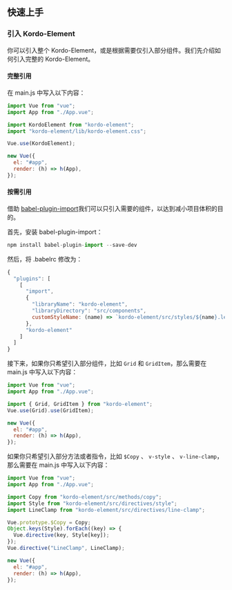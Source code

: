 ## 快速上手

### 引入 Kordo-Element

你可以引入整个 Kordo-Element，或是根据需要仅引入部分组件。我们先介绍如何引入完整的 Kordo-Element。

#### 完整引用

在 main.js 中写入以下内容：

```javascript
import Vue from "vue";
import App from "./App.vue";

import KordoElement from "kordo-element";
import "kordo-element/lib/kordo-element.css";

Vue.use(KordoElement);

new Vue({
  el: "#app",
  render: (h) => h(App),
});
```

#### 按需引用

借助 [babel-plugin-import](https://github.com/umijs/babel-plugin-import)我们可以只引入需要的组件，以达到减小项目体积的目的。

首先，安装 babel-plugin-import：

```javascript
npm install babel-plugin-import --save-dev
```

然后，将 .babelrc 修改为：

```javascript
{
  "plugins": [
    [
      "import",
      {
        "libraryName": "kordo-element",
        "libraryDirectory": "src/components",
        customStyleName: (name) => `kordo-element/src/styles/${name}.less`,
      },
      "kordo-element"
    ]
  ]
}
```

接下来，如果你只希望引入部分组件，比如 `Grid` 和 `GridItem`，那么需要在 main.js 中写入以下内容：

```javascript
import Vue from "vue";
import App from "./App.vue";

import { Grid, GridItem } from "kordo-element";
Vue.use(Grid).use(GridItem);

new Vue({
  el: "#app",
  render: (h) => h(App),
});
```

如果你只希望引入部分方法或者指令，比如 `$Copy` 、 `v-style` 、 `v-line-clamp`，那么需要在 main.js 中写入以下内容：

```javascript
import Vue from "vue";
import App from "./App.vue";

import Copy from "kordo-element/src/methods/copy";
import Style from "kordo-element/src/directives/style";
import LineClamp from "kordo-element/src/directives/line-clamp";

Vue.prototype.$Copy = Copy;
Object.keys(Style).forEach((key) => {
  Vue.directive(key, Style[key]);
});
Vue.directive("LineClamp", LineClamp);

new Vue({
  el: "#app",
  render: (h) => h(App),
});
```

